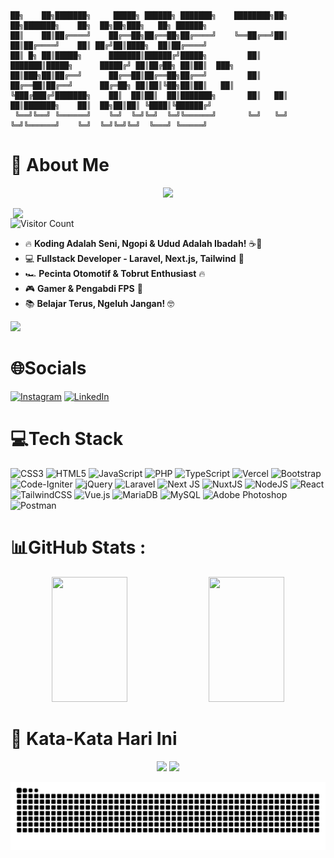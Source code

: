 ```
██╗    ██╗███████╗     █████╗ ██████╗ ███████╗    ████████╗██╗  ██╗███████╗    ██╗  ██╗██╗███╗   ██╗ ██████╗ 
██║    ██║██╔════╝    ██╔══██╗██╔══██╗██╔════╝    ╚══██╔══╝██║  ██║██╔════╝    ██║ ██╔╝██║████╗  ██║██╔════╝ 
██║ █╗ ██║█████╗      ███████║██████╔╝█████╗         ██║   ███████║█████╗      █████╔╝ ██║██╔██╗ ██║██║  ███╗
██║███╗██║██╔══╝      ██╔══██║██╔══██╗██╔══╝         ██║   ██╔══██║██╔══╝      ██╔═██╗ ██║██║╚██╗██║██║   ██║
╚███╔███╔╝███████╗    ██║  ██║██║  ██║███████╗       ██║   ██║  ██║███████╗    ██║  ██╗██║██║ ╚████║╚██████╔╝
 ╚══╝╚══╝ ╚══════╝    ╚═╝  ╚═╝╚═╝  ╚═╝╚══════╝       ╚═╝   ╚═╝  ╚═╝╚══════╝    ╚═╝  ╚═╝╚═╝╚═╝  ╚═══╝ ╚═════╝ 
```

# 💫 About Me  
<p align="center">
  <img src="https://readme-typing-svg.herokuapp.com?color=%FFF&center=true&vCenter=true&lines=Fullstack+Developer;Laravel+%7C+Next.js+%7C+Tailwind;Coding+24%2F7+%F0%9F%94%A5;Welcome+to+my+GitHub!" />
</p>

<img align="right" width="500" src="https://raw.githubusercontent.com/kingsusuputih/kingsusuputih/main/hacker-man-hacker.gif"/>
  
<p align="left">
  <img src="https://komarev.com/ghpvc/?username=kingsusuputih&style=for-the-badge&color=blue" alt="Visitor Count" />
</p>
<ul>
  <li>🔥 <b>Koding Adalah Seni, Ngopi & Udud Adalah Ibadah!</b> ☕🚬</li>
  <li>💻 <b>Fullstack Developer - Laravel, Next.js, Tailwind</b> 🚀</li>
  <li>🏎️ <b>Pecinta Otomotif & Tobrut Enthusiast</b> 🔥</li>
  <li>🎮 <b>Gamer & Pengabdi FPS</b> 🎯</li>
  <li>📚 <b>Belajar Terus, Ngeluh Jangan!</b> 🤓</li>
</ul>
<p align="left">
  <img src="https://github-readme-stats.vercel.app/api/top-langs/?username=kingsusuputih&theme=radical&hide_border=true&include_all_commits=false&count_private=true&layout=compact" />
</p>

# 🌐Socials
[![Instagram](https://img.shields.io/badge/Instagram-%23E4405F.svg?logo=Instagram&logoColor=white)](https://instagram.com/susuputih.webp) [![LinkedIn](https://img.shields.io/badge/LinkedIn-%230077B5.svg?logo=linkedin&logoColor=white)](https://linkedin.com/in/harsa-aditya-09aa91179) 

# 💻Tech Stack
![CSS3](https://img.shields.io/badge/css3-%231572B6.svg?style=for-the-badge&logo=css3&logoColor=white) ![HTML5](https://img.shields.io/badge/html5-%23E34F26.svg?style=for-the-badge&logo=html5&logoColor=white) ![JavaScript](https://img.shields.io/badge/javascript-%23323330.svg?style=for-the-badge&logo=javascript&logoColor=%23F7DF1E) ![PHP](https://img.shields.io/badge/php-%23777BB4.svg?style=for-the-badge&logo=php&logoColor=white) ![TypeScript](https://img.shields.io/badge/typescript-%23007ACC.svg?style=for-the-badge&logo=typescript&logoColor=white) ![Vercel](https://img.shields.io/badge/vercel-%23000000.svg?style=for-the-badge&logo=vercel&logoColor=white) ![Bootstrap](https://img.shields.io/badge/bootstrap-%23563D7C.svg?style=for-the-badge&logo=bootstrap&logoColor=white) ![Code-Igniter](https://img.shields.io/badge/CodeIgniter-%23EF4223.svg?style=for-the-badge&logo=codeIgniter&logoColor=white) ![jQuery](https://img.shields.io/badge/jquery-%230769AD.svg?style=for-the-badge&logo=jquery&logoColor=white) ![Laravel](https://img.shields.io/badge/laravel-%23FF2D20.svg?style=for-the-badge&logo=laravel&logoColor=white) ![Next JS](https://img.shields.io/badge/Next-black?style=for-the-badge&logo=next.js&logoColor=white) ![NuxtJS](https://img.shields.io/badge/Nuxt-black?style=for-the-badge&logo=nuxt.js&logoColor=white) ![NodeJS](https://img.shields.io/badge/node.js-6DA55F?style=for-the-badge&logo=node.js&logoColor=white) ![React](https://img.shields.io/badge/react-%2320232a.svg?style=for-the-badge&logo=react&logoColor=%2361DAFB) ![TailwindCSS](https://img.shields.io/badge/tailwindcss-%2338B2AC.svg?style=for-the-badge&logo=tailwind-css&logoColor=white) ![Vue.js](https://img.shields.io/badge/vuejs-%2335495e.svg?style=for-the-badge&logo=vuedotjs&logoColor=%234FC08D) ![MariaDB](https://img.shields.io/badge/MariaDB-003545?style=for-the-badge&logo=mariadb&logoColor=white) ![MySQL](https://img.shields.io/badge/mysql-%2300f.svg?style=for-the-badge&logo=mysql&logoColor=white) ![Adobe Photoshop](https://img.shields.io/badge/adobephotoshop-%2331A8FF.svg?style=for-the-badge&logo=adobephotoshop&logoColor=white) ![Postman](https://img.shields.io/badge/Postman-FF6C37?style=for-the-badge&logo=postman&logoColor=white)
# 📊GitHub Stats :
<p align="center">
  <img width="49%" height="200" src="https://github-readme-stats.vercel.app/api?username=kingsusuputih&theme=radical&hide_border=true&include_all_commits=false&count_private=true" />
  <img width="49%" height="200" src="https://github-readme-streak-stats.herokuapp.com/?user=kingsusuputih&theme=radical&hide_border=true" />
</p>

# 💬 Kata-Kata Hari Ini
<p align="center">
  <img src="https://github-readme-cyber-quotes.vercel.app/api?type=horizontal&theme=radical" />
  <img src="https://quotes-github-readme.vercel.app/api?type=horizontal&theme=radical" />
</p>

<p align="center">
  
  ![snake svg](https://github.com/kingsusuputih/kingsusuputih/blob/output/github-contribution-grid-snake.svg)
</p>

